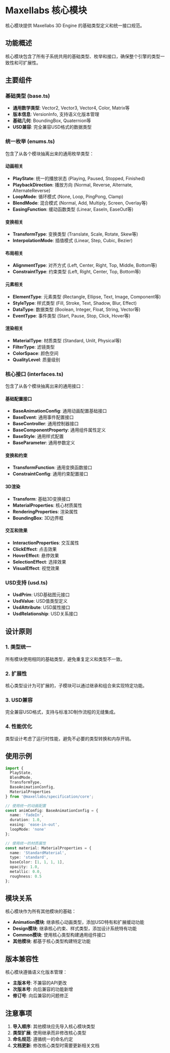 # Maxellabs 核心模块

核心模块提供 Maxellabs 3D Engine 的基础类型定义和统一接口规范。

## 功能概述

核心模块包含了所有子系统共用的基础类型、枚举和接口，确保整个引擎的类型一致性和可扩展性。

## 主要组件

### 基础类型 (base.ts)
- **通用数学类型**: Vector2, Vector3, Vector4, Color, Matrix等
- **版本信息**: VersionInfo, 支持语义化版本管理
- **基础几何**: BoundingBox, Quaternion等
- **USD兼容**: 完全兼容USD格式的数据类型

### 统一枚举 (enums.ts)
包含了从各个模块抽离出来的通用枚举类型：

#### 动画相关
- **PlayState**: 统一的播放状态 (Playing, Paused, Stopped, Finished)
- **PlaybackDirection**: 播放方向 (Normal, Reverse, Alternate, AlternateReverse)
- **LoopMode**: 循环模式 (None, Loop, PingPong, Clamp)
- **BlendMode**: 混合模式 (Normal, Add, Multiply, Screen, Overlay等)
- **EasingFunction**: 缓动函数类型 (Linear, EaseIn, EaseOut等)

#### 变换相关
- **TransformType**: 变换类型 (Translate, Scale, Rotate, Skew等)
- **InterpolationMode**: 插值模式 (Linear, Step, Cubic, Bezier)

#### 布局相关
- **AlignmentType**: 对齐方式 (Left, Center, Right, Top, Middle, Bottom等)
- **ConstraintType**: 约束类型 (Left, Right, Center, Top, Bottom等)

#### 元素相关
- **ElementType**: 元素类型 (Rectangle, Ellipse, Text, Image, Component等)
- **StyleType**: 样式类型 (Fill, Stroke, Text, Shadow, Blur, Effect)
- **DataType**: 数据类型 (Boolean, Integer, Float, String, Vector等)
- **EventType**: 事件类型 (Start, Pause, Stop, Click, Hover等)

#### 渲染相关
- **MaterialType**: 材质类型 (Standard, Unlit, Physical等)
- **FilterType**: 滤镜类型
- **ColorSpace**: 颜色空间
- **QualityLevel**: 质量级别

### 核心接口 (interfaces.ts)
包含了从各个模块抽离出来的通用接口：

#### 基础配置接口
- **BaseAnimationConfig**: 通用动画配置基础接口
- **BaseEvent**: 通用事件配置接口
- **BaseController**: 通用控制器接口
- **BaseComponentProperty**: 通用组件属性定义
- **BaseStyle**: 通用样式配置
- **BaseParameter**: 通用参数定义

#### 变换和约束
- **TransformFunction**: 通用变换函数接口
- **ConstraintConfig**: 通用约束配置接口

#### 3D渲染
- **Transform**: 基础3D变换接口
- **MaterialProperties**: 核心材质属性
- **RenderingProperties**: 渲染属性
- **BoundingBox**: 3D边界框

#### 交互和效果
- **InteractionProperties**: 交互属性
- **ClickEffect**: 点击效果
- **HoverEffect**: 悬停效果
- **SelectionEffect**: 选择效果
- **VisualEffect**: 视觉效果

### USD支持 (usd.ts)
- **UsdPrim**: USD基础图元接口
- **UsdValue**: USD值类型定义
- **UsdAttribute**: USD属性接口
- **UsdRelationship**: USD关系接口

## 设计原则

### 1. 类型统一
所有模块使用相同的基础类型，避免重复定义和类型不一致。

### 2. 扩展性
核心类型设计为可扩展的，子模块可以通过继承和组合来实现特定功能。

### 3. USD兼容
完全兼容USD格式，支持与标准3D制作流程的无缝集成。

### 4. 性能优化
类型设计考虑了运行时性能，避免不必要的类型转换和内存开销。

## 使用示例

```typescript
import { 
  PlayState, 
  BlendMode, 
  TransformType,
  BaseAnimationConfig,
  MaterialProperties 
} from '@maxellabs/specification/core';

// 使用统一的动画配置
const animConfig: BaseAnimationConfig = {
  name: 'fadeIn',
  duration: 1.0,
  easing: 'ease-in-out',
  loopMode: 'none'
};

// 使用统一的材质属性
const material: MaterialProperties = {
  name: 'StandardMaterial',
  type: 'standard',
  baseColor: [1, 1, 1, 1],
  opacity: 1.0,
  metallic: 0.0,
  roughness: 0.5
};
```

## 模块关系

核心模块作为所有其他模块的基础：
- **Animation模块**: 继承核心动画类型，添加USD特有和扩展缓动功能
- **Design模块**: 继承核心约束、样式类型，添加设计系统特有功能
- **Common模块**: 使用核心类型构建通用组件接口
- **其他模块**: 都基于核心类型构建特定功能

## 版本兼容性

核心模块遵循语义化版本管理：
- **主版本号**: 不兼容的API更改
- **次版本号**: 向后兼容的功能新增
- **修订号**: 向后兼容的问题修正

## 注意事项

1. **导入顺序**: 其他模块应先导入核心模块类型
2. **类型扩展**: 使用继承而非修改核心类型
3. **命名规范**: 遵循统一的命名约定
4. **文档更新**: 修改核心类型时需要更新相关文档 